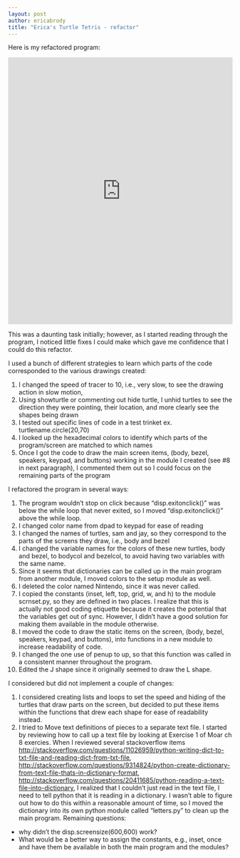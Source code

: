 ```yaml
---
layout: post
author: ericabrody
title: "Erica's Turtle Tetris - refactor"
---
```


Here is my refactored program:
<iframe src="https://trinket.io/embed/python/0f1ac855ef" width="100%" height="600" frameborder="0" marginwidth="0" marginheight="0" allowfullscreen></iframe>

This was a daunting task initially; however, as I started reading through the program, I noticed little fixes I could make which gave me confidence that I could do this refactor.

I used a bunch of different strategies to learn which parts of the code corresponded to the various drawings created:
1) I changed the speed of tracer to 10, i.e., very slow, to see the drawing action in slow motion,
2) Using showturtle or commenting out hide turtle, I unhid turtles to see the direction they were pointing, their location, and more clearly see the shapes being drawn 
3) I tested out specific lines of code in a test trinket ex. turtlename.circle(20,70)
4) I looked up the hexadecimal colors to identify which parts of the program/screen are matched to which names
5) Once I got the code to draw the main screen items, (body, bezel, speakers, keypad, and buttons) working in the module I created (see #8 in next paragraph), I commented them out so I could focus on the remaining parts of the program


I refactored the program in several ways:
1)	The program wouldn’t stop on click because “disp.exitonclick()” was below the while loop that never exited, so I moved “disp.exitonclick()” above the while loop.
2)	I changed color name from dpad to keypad for ease of reading
3)	I changed the names of turtles, sam and jay, so they correspond to the parts of the screens they draw, i.e., body and bezel
4)	I changed the variable names for the colors of these new turtles, body and bezel, to bodycol and bezelcol, to avoid having two variables with the same name.
5) Since it seems that dictionaries can be called up in the main program from another module, I moved colors to the setup module as well. 
6)	I deleted the color named Nintendo, since it was never called.
7)	I copied the constants (inset, left, top, grid, w, and h) to the module scrnset.py, so they are defined in two places. I realize that this is actually not good coding etiquette because it creates the potential that the variables get out of sync. However, I didn’t have a good solution for making them available in the module otherwise. 
8)	I moved the code to draw the static items on the screen, (body, bezel, speakers, keypad, and buttons), into functions in a new module to increase readability of code.
9)	I changed the one use of penup to up, so that this function was called in a consistent manner throughout the program.
10) Edited the J shape since it originally seemed to draw the L shape.

I considered but did not implement a couple of changes:
1)	I considered creating lists and loops to set the speed and hiding of the turtles that draw parts on the screen, but decided to put these items within the functions that drew each shape for ease of readability instead.
2)	I tried to Move text definitions of pieces to a separate text file. I started by reviewing how to call up a text file by looking at Exercise 1 of Moar ch 8 exercies. When I reviewed several stackoverflow items http://stackoverflow.com/questions/11026959/python-writing-dict-to-txt-file-and-reading-dict-from-txt-file, http://stackoverflow.com/questions/9314824/python-create-dictionary-from-text-file-thats-in-dictionary-format, http://stackoverflow.com/questions/20411685/python-reading-a-text-file-into-dictionary,  I realized that I couldn’t just read in the text file, I need to tell python that it is reading in a dictionary. I wasn’t able to figure out how to do this within a reasonable amount of time, so I moved the dictionary into its own python module called “letters.py” to clean up the main program.
Remaining questions:
-	why didn’t the disp.screensize(600,600) work? 
-	What would be a better way to assign the constants, e.g., inset, once and have them be available in both the main program and the modules?
